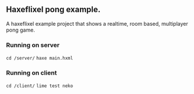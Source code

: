 ## Haxeflixel pong example.

A haxeflixel example project that shows a realtime, room based, multiplayer pong game.

### Running on server
`cd /server/`
`haxe main.hxml`

### Running on client
`cd /client/`
`lime test neko`
